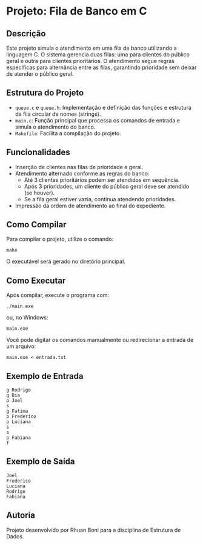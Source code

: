 # Projeto: Fila de Banco em C

## Descrição

Este projeto simula o atendimento em uma fila de banco utilizando a linguagem C. O sistema gerencia duas filas: uma para clientes do público geral e outra para clientes prioritários. O atendimento segue regras específicas para alternância entre as filas, garantindo prioridade sem deixar de atender o público geral.

## Estrutura do Projeto

- `queue.c` e `queue.h`: Implementação e definição das funções e estrutura da fila circular de nomes (strings).
- `main.c`: Função principal que processa os comandos de entrada e simula o atendimento do banco.
- `Makefile`: Facilita a compilação do projeto.

## Funcionalidades

- Inserção de clientes nas filas de prioridade e geral.
- Atendimento alternado conforme as regras do banco:
  - Até 3 clientes prioritários podem ser atendidos em sequência.
  - Após 3 prioridades, um cliente do público geral deve ser atendido (se houver).
  - Se a fila geral estiver vazia, continua atendendo prioridades.
- Impressão da ordem de atendimento ao final do expediente.

## Como Compilar

Para compilar o projeto, utilize o comando:
```
make
```
O executável será gerado no diretório principal.

## Como Executar

Após compilar, execute o programa com:
```
./main.exe
```
ou, no Windows:
```
main.exe
```

Você pode digitar os comandos manualmente ou redirecionar a entrada de um arquivo:
```
main.exe < entrada.txt
```

## Exemplo de Entrada

```
g Rodrigo
g Bia
p Joel
s
g Fatima
p Frederico
p Luciana
s
s
p Fabiana
f
```

## Exemplo de Saída

```
Joel
Frederico
Luciana
Rodrigo
Fabiana
```

## Autoria

Projeto desenvolvido por Rhuan Boni para a disciplina de Estrutura de Dados.